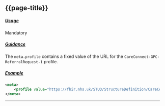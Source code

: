 ## {{page-title}}

<h5><ins>Usage</ins></h5>

<span class="mro-circle mandatory" title="Mandatory"></span> Mandatory


<h5><ins>Guidance</ins></h5>

The `meta.profile` contains a fixed value of the URL for the `CareConnect-GPC-ReferralRequest-1` profile.

<h5><ins>Example</ins></h5>

```xml
<meta>
    <profile value="https://fhir.nhs.uk/STU3/StructureDefinition/CareConnect-GPC-ReferralRequest-1" />
</meta>
```

---